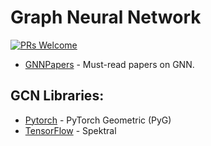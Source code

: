 # Graph Neural Network

[![PRs Welcome](https://img.shields.io/badge/PRs-welcome-brightgreen.svg?style=flat-square)](http://makeapullrequest.com)


* [GNNPapers](https://github.com/thunlp/GNNPapers) - Must-read papers on GNN.


## GCN Libraries:
* [Pytorch](https://github.com/rusty1s/pytorch_geometric) - PyTorch Geometric (PyG)
* [TensorFlow](https://github.com/danielegrattarola/spektral) - Spektral




